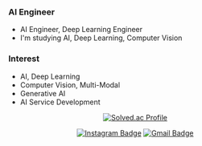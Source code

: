 ### AI Engineer
- AI Engineer, Deep Learning Engineer
- I'm studying AI, Deep Learning, Computer Vision

### Interest
- AI, Deep Learning
- Computer Vision, Multi-Modal
- Generative AI
- AI Service Development

<div align=center>
  
[![Solved.ac Profile](http://mazassumnida.wtf/api/generate_badge?boj=kyw1654)](https://solved.ac/kyw1654)

</div>

<div align=center>

[![Instagram Badge](https://img.shields.io/badge/-Instagram-dd2a7b?style=flat-square&logo=instagram&logoColor=white&link=https://www.instagram.com/yongwootrbl/)](https://www.instagram.com/yongwootrbl/) 
[![Gmail Badge](https://img.shields.io/badge/-Gmail-d14836?style=flat-square&logo=Gmail&logoColor=white&link=mailto:kyw1654@gmail.com)](mailto:kyw1654@gmail.com)

</div>


